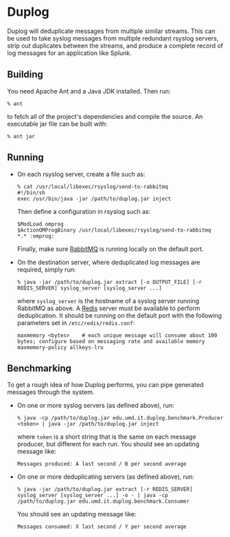 # Duplog #
Duplog will deduplicate messages from multiple similar streams.  This can be used to take syslog messages from multiple redundant rsyslog servers, strip out duplicates between the streams, and produce a complete record of log messages for an application like Splunk.

## Building ##
You need Apache Ant and a Java JDK installed.  Then run:

    % ant

to fetch all of the project's dependencies and compile the source.  An executable jar file can be built with:

    % ant jar

## Running ##

*   On each rsyslog server, create a file such as:

        % cat /usr/local/libexec/rsyslog/send-to-rabbitmq 
        #!/bin/sh
        exec /usr/bin/java -jar /path/to/duplog.jar inject

    Then define a configuration in rsyslog such as:

        $ModLoad omprog
        $ActionOMProgBinary /usr/local/libexec/rsyslog/send-to-rabbitmq
        *.* :omprog:

    Finally, make sure [RabbitMQ](http://www.rabbitmq.com/) is running locally on the default port.

*   On the destination server, where deduplicated log messages are required, simply run:

        % java -jar /path/to/duplog.jar extract [-o OUTPUT_FILE] [-r REDIS_SERVER] syslog_server [syslog_server ...]

    where `syslog_server` is the hostname of a syslog server running RabbitMQ as above.  A [Redis](http://redis.io/) server must be available to perform deduplication.  It should be running on the default port with the following parameters set in `/etc/redis/redis.conf`:

        maxmemory <bytes>    # each unique message will consume about 100 bytes; configure based on messaging rate and available memory
        maxmemory-policy allkeys-lru

## Benchmarking ##

To get a rough idea of how Duplog performs, you can pipe generated messages through the system.

*   On one or more syslog servers (as defined above), run:

        % java -cp /path/to/duplog.jar edu.umd.it.duplog.benchmark.Producer <token> | java -jar /path/to/duplog.jar inject

    where `token` is a short string that is the same on each message producer, but different for each run.  You should see an updating message like:

        Messages produced: A last second / B per second average

*   On one or more deduplicating servers (as defined above), run:

        % java -jar /path/to/duplog.jar extract [-r REDIS_SERVER] syslog_server [syslog_server ...] -o - | java -cp /path/to/duplog.jar edu.umd.it.duplog.benchmark.Consumer

    You should see an updating message like:

        Messages consumed: X last second / Y per second average
